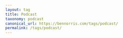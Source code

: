 ```yaml
---
layout: tag
title: Podcast
taxonomy: podcast
canonical_url: https://bennorris.com/tags/podcast/
permalink: /tags/podcast/
---
```

